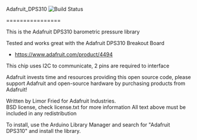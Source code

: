 Adafruit_DPS310 ![Build Status](https://github.com/adafruit/Adafruit_DPS310/workflows/Arduino%20Library%20CI/badge.svg)

================

This is the Adafruit DPS310 barometric pressure library

Tested and works great with the Adafruit DPS310 Breakout Board
* https://www.adafruit.com/product/4494

This chip uses I2C to communicate, 2 pins are required to interface

Adafruit invests time and resources providing this open source code, please support Adafruit and open-source hardware by purchasing products from Adafruit!

Written by Limor Fried for Adafruit Industries.  
BSD license, check license.txt for more information
All text above must be included in any redistribution

To install, use the Arduino Library Manager and search for "Adafruit DPS310" and install the library.
